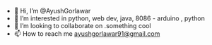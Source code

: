 - 👋 Hi, I’m @AyushGorlawar
- 👀 I’m interested in python, web dev, java, 8086 - arduino , python
- 💞️ I’m looking to collaborate on .something cool 
- 📫 How to reach me ayushgorlawar91@gmail.com 

<!---
AyushGorlawar/AyushGorlawar is a ✨ special ✨ repository because its `README.md` (this file) appears on your GitHub profile.
You can click the Preview link to take a look at your changes.
--->
